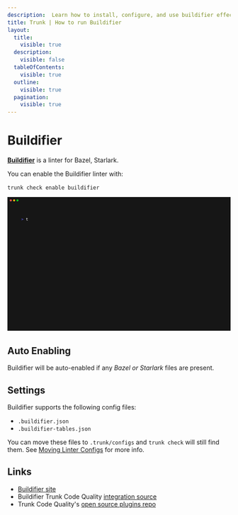 ```yaml
---
description:  Learn how to install, configure, and use buildifier effectively for Bazel build scripts.
title: Trunk | How to run Buildifier
layout:
  title:
    visible: true
  description:
    visible: false
  tableOfContents:
    visible: true
  outline:
    visible: true
  pagination:
    visible: true
---
```


# Buildifier

[**Buildifier**](https://github.com/rhysd/actionlint) is a linter for Bazel, Starlark.

You can enable the Buildifier linter with:

```shell
trunk check enable buildifier
```
![buildifier example output](/.gitbook/assets/buildifier.gif)
## Auto Enabling

Buildifier will be auto-enabled if any *Bazel or Starlark* files are present.

## Settings

Buildifier supports the following config files:
* `.buildifier.json`
* `.buildifier-tables.json`

You can move these files to `.trunk/configs` and `trunk check` will still find them. See [Moving Linter Configs](..#moving-linter-configs) for more info.




## Links

- [Buildifier site](https://github.com/rhysd/actionlint)
- Buildifier Trunk Code Quality [integration source](https://github.com/trunk-io/plugins/tree/main/linters/buildifier)
- Trunk Code Quality's [open source plugins repo](https://github.com/trunk-io/plugins/tree/main)
